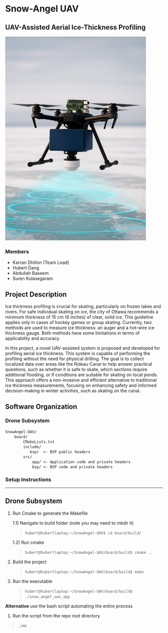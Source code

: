 # Snow-Angel UAV

## UAV-Assisted Aerial Ice-Thickness Profiling

<img src=common/images/SnowAngelUAV.jpg height="650" width="450" >

### Members

- Karran Dhillon (Team Lead)
- Hubert Dang
- Abdullah Baseem
- Suren Kulasegaram

## Project Description

Ice thickness profiling is crucial for skating, particularly on frozen lakes and rivers. For safe individual skating on ice, the city of Ottawa recommends a minimum thickness of 15 cm
(6 inches) of clear, solid ice. This guideline applies only in cases of hockey games or group skating. Currently, two methods are used to measure ice thickness: an auger and a hot-wire ice
thickness gauge. Both methods have some limitations in terms of applicability and accuracy. 

In this project, a novel UAV-assisted system is proposed and developed for profiling aerial ice thickness. This system is capable of performing the profiling without the need for physical
drilling. The goal is to collect localized data over areas like the Rideau Canal to help answer practical questions, such as whether it is safe to skate, which sections require additional
flooding, or if conditions are suitable for skating on local ponds. This approach offers a non-invasive and efficient alternative to traditional ice thickness measurements, focusing on enhancing
safety and informed decision-making in winter activities, such as skating on the canal.

## Software Organization
### Drone Subsystem 
```
SnowAngel-UAV/
    board/
        CMakeLists.txt
        include/
           bsp/  <- BSP public headers
        src/
            app/ <- Application code and private headers
            bsp/ <- BSP code and private headers
```


### Setup Instructions
---
## Drone Subsystem
1) Run Cmake to generate the Makefile

    1.1) Navigate to build folder (note you may need to mkdir it)
    >`hubert@hubertlaptop:~/SnowAngel-UAV$ cd board/build/`
    
    1.2) Run cmake
    >`hubert@hubertlaptop:~/SnowAngel-UAV/board/build$ cmake ..`

2) Build the project
    >`hubert@hubertlaptop:~/SnowAngel-UAV/board/build$ make`

3) Run the executable
    >`hubert@hubertlaptop:~/SnowAngel-UAV/board/build$ ./snow_angel_uav_app`

**Alternative** use the bash script automating the entire process
1) Run the script from the repo root directory
>`./mk`